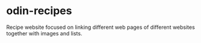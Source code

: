 # odin-recipes

Recipe website focused on linking different web pages of different websites together with images and lists.